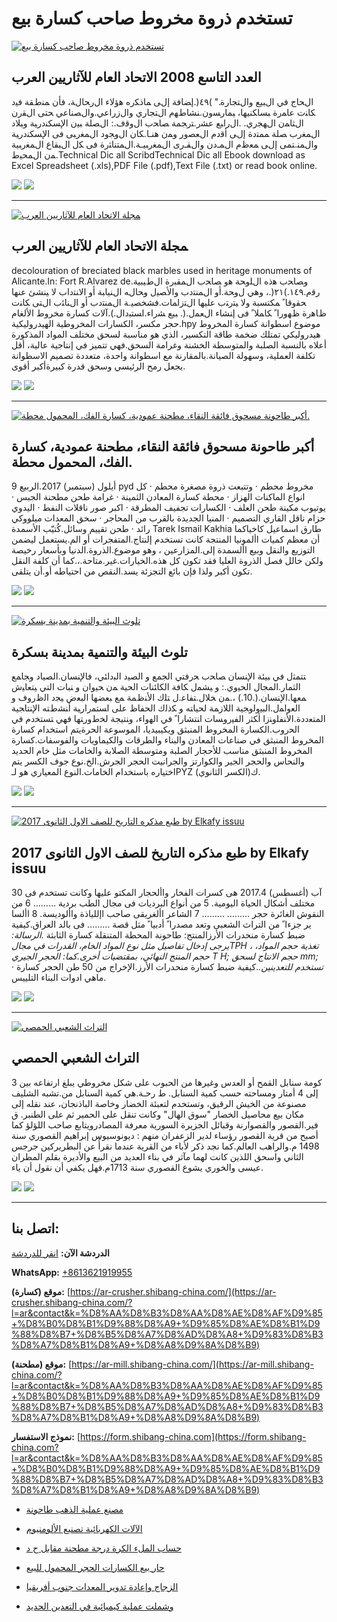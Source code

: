 # تستخدم ذروة مخروط صاحب كسارة بيع

<a href="https://swt.shibang-china.com/?l=ar&img&k=%D8%AA%D8%B3%D8%AA%D8%AE%D8%AF%D9%85+%D8%B0%D8%B1%D9%88%D8%A9+%D9%85%D8%AE%D8%B1%D9%88%D8%B7+%D8%B5%D8%A7%D8%AD%D8%A8+%D9%83%D8%B3%D8%A7%D8%B1%D8%A9+%D8%A8%D9%8A%D8%B9" target="_blank">![تستخدم ذروة مخروط صاحب كسارة بيع](http://static.shibang-china.com/all-800x300/919.jpg)</a>

## العدد التاسع 2008 الاتحاد العام للآثاريين العرب
ﺍﻝﺤﺎﺝ ﻓﻲ ﺍﻝﺒﻴﻊ ﻭﺍﻝﺘﺠﺎﺭﺓ.&quot; )٤٩(.ﺇﻀﺎﻓﺔ ﺇﻝﻰ ﻤﺎﺫﻜﺭﻩ ﻫﺅﻻﺀ ﺍﻝﺭﺤﺎﻝﺔ، ﻓﺄﻥ ﻤﻨﻁﻘﺔ ﻓﻴﺩ ﻜﺎﻨﺕ ﻋﺎﻤﺭﺓ ﺒﺴﺎﻜﻨﻴﻬﺎ، ﻴﻤﺎﺭﺴﻭﻥ.ﻨﺸﺎﻁﻬﻡ ﺍﻝﺘﺠﺎﺭﻱ ﻭﺍﻝﺯﺭﺍﻋﻲ.ﻭﺍﻝﺼﻨﺎﻋﻲ ﺤﺘﻰ ﺍﻝﻘﺭﻥ ﺍﻝﺜﺎﻤﻥ ﺍﻝﻬﺠﺭﻱ. .ﺍﻝﺭﺍﺒﻊ ﻋﺸﺭ.ﺘﺭﺠﻤﺔ ﺼﺎﺤﺏ ﺍﻝﻭﻗﻑ.: ﺍﻝﺼﻠﺔ ﺒﻴﻥ ﺍﻹﺴﻜﻨﺩﺭﻴﺔ ﻭﺒﻼﺩ ﺍﻝﻤﻐﺭﺏ ﺼﻠﺔ ﻤﻤﺘﺩﺓ ﺇﻝﻰ ﺃﻗﺩﻡ ﺍﻝﻌﺼﻭﺭ ﻭﻤﻥ ﻫﻨـﺎ.ﻜﺎﻥ ﺍﻝﻭﺠﻭﺩ ﺍﻝﻤﻐﺭﺒﻰ ﻓﻰ ﺍﻹﺴﻜﻨﺩﺭﻴﺔ ﻭﺍﻝﻤﻨ.ﺘﻤﻰ ﺇﻝﻰ ﻤﻌﻅﻡ ﺍﻝﻤـﺩﻥ ﻭﺍﻝﻘـﺭﻯ ﺍﻝﻤﻐﺭﺒﻴـﺔ.ﺍﻝﻤﺘﻨﺎﺜﺭﺓ ﻓﻰ ﻜل ﺍﻝﺒﻘﺎﻉ ﺍﻝﻤﻐﺭﺒﻴﺔ ﻤﻥ ﺍﻝﻤﺤﻴﻁ.Technical Dic all ScribdTechnical Dic all Ebook download as Excel Spreadsheet (.xls),PDF File (.pdf),Text File (.txt) or read book online.


<a href="https://whatsapp.shibangsoft.com/WhatsApp.php" target="_blank" title="WhatsApp">![](http://static.shibang-china.com/icon/whatsapp.png)</a> <a href="https://swt.shibang-china.com/?l=ar&icon&k=%D8%AA%D8%B3%D8%AA%D8%AE%D8%AF%D9%85+%D8%B0%D8%B1%D9%88%D8%A9+%D9%85%D8%AE%D8%B1%D9%88%D8%B7+%D8%B5%D8%A7%D8%AD%D8%A8+%D9%83%D8%B3%D8%A7%D8%B1%D8%A9+%D8%A8%D9%8A%D8%B9" target="_blank">![](http://static.shibang-china.com/icon/chat-ar.png)</a>

---

<a href="https://swt.shibang-china.com/?l=ar&img&k=%D8%AA%D8%B3%D8%AA%D8%AE%D8%AF%D9%85+%D8%B0%D8%B1%D9%88%D8%A9+%D9%85%D8%AE%D8%B1%D9%88%D8%B7+%D8%B5%D8%A7%D8%AD%D8%A8+%D9%83%D8%B3%D8%A7%D8%B1%D8%A9+%D8%A8%D9%8A%D8%B9" target="_blank">![ﻤﺠﻠﺔ الاتحاد العام للآثاريين العرب](http://static.shibang-china.com/all-800x300/13.jpg)</a>

## ﻤﺠﻠﺔ الاتحاد العام للآثاريين العرب
decolouration of breciated black marbles used in heritage monuments of Alicante.In: Fort R.Alvarez de.ﻭﺼﺎﺤﺏ ﻫﺫﻩ ﺍﻝﻠﻭﺤﺔ ﻫﻭ ﺼﺎﺤﺏ ﺍﻝﻤﻘﺒﺭﺓ ﺍﻝﻁﻴﺒﻴﺔ ﺭﻗﻡ.١٤٩.)٢١(.، ﻭﻫﻲ ﻝﻭﺤﺔ.ﺃﻭ ﺍﻝﻤﻨﺘﺩﺏ ﻭﺍﻷﺼﻴل ﻭﺤﺎﻝﻪ ﺍﻝﻨﻴﺎﺒﺔ ﺃﻭ ﺍﻻﻨﺘﺩﺍﺏ ﻻ ﻴﻨﺸﺊ ﻋﻨﻬﺎ ﺤﻘﻭﻗﺎﹰ ﻤﻜﺘﺴﺒﺔ ﻭﻻ ﻴﺘﺭﺘﺏ ﻋﻠﻴﻬﺎ ﺍﻝﺘﺯﺍﻤﺎﺕ.ﻓﺸﺨﺼﻴ.ﺔ ﺍﻝﻤﻨﺘﺩﺏ ﺃﻭ ﺍﻝﻨﺎﺌﺏ ﺍﻝﺘﻰ ﻜﺎﻨﺕ ﻅﺎﻫﺭﺓ ﻅﻬﻭﺭﺍﹰ ﻜﺎﻤﻼﹰ ﻓﻰ ﺇﻨﺸﺎﺀ ﺍﻝﻌﻤل.(. ﺒﻴﻊ ﺸﺭﺍﺀ.ﺍﺴﺘﺒﺩﺍل.).آلات كسارة مخروط الألغام حجر مكسر، الكسارات المخروطية الهيدروليكية.hpy موضوع اسطوانة كسارة المخروط هيدروليكي تمتلك ضخمة طاقة التكسير، الذي هو مناسبة لسحق مختلف المواد المذكورة أعلاه بالنسبة الصلبة والمتوسطة الخشنة وغرامة السحق.فهي تتميز في إنتاجية عالية، أقل تكلفة العملية، وسهولة الصيانة.بالمقارنة مع اسطوانة واحدة، متعددة تصميم الاسطوانة يجعل رمح الرئيسي وسحق قدرة كبيرةأكبر أقوى.


<a href="https://whatsapp.shibangsoft.com/WhatsApp.php" target="_blank" title="WhatsApp">![](http://static.shibang-china.com/icon/whatsapp.png)</a> <a href="https://swt.shibang-china.com/?l=ar&icon&k=%D8%AA%D8%B3%D8%AA%D8%AE%D8%AF%D9%85+%D8%B0%D8%B1%D9%88%D8%A9+%D9%85%D8%AE%D8%B1%D9%88%D8%B7+%D8%B5%D8%A7%D8%AD%D8%A8+%D9%83%D8%B3%D8%A7%D8%B1%D8%A9+%D8%A8%D9%8A%D8%B9" target="_blank">![](http://static.shibang-china.com/icon/chat-ar.png)</a>

---

<a href="https://swt.shibang-china.com/?l=ar&img&k=%D8%AA%D8%B3%D8%AA%D8%AE%D8%AF%D9%85+%D8%B0%D8%B1%D9%88%D8%A9+%D9%85%D8%AE%D8%B1%D9%88%D8%B7+%D8%B5%D8%A7%D8%AD%D8%A8+%D9%83%D8%B3%D8%A7%D8%B1%D8%A9+%D8%A8%D9%8A%D8%B9" target="_blank">![أكبر طاحونة مسحوق فائقة النقاء، مطحنة عمودية، كسارة الفك، المحمول محطة.](http://static.shibang-china.com/all-800x300/45.jpg)</a>

## أكبر طاحونة مسحوق فائقة النقاء، مطحنة عمودية، كسارة الفك، المحمول محطة.
9 أيلول (سبتمبر) 2017.الربيع pyd مخروط محطم &middot; وتتبعت ذروة مصغرة محطم &middot; كل انواع الماكنات الهزاز &middot; محطة كسارة المعادن الثمينة &middot; غرامة طحن مطحنة الجبس &middot; يوتيوب مكينة طحن العلف &middot; الكسارات تجفيف المطرقة &middot; اكبر صور ناقلات النفط &middot; اليدوي حزام ناقل القاري التصميم &middot; المنيا الجديدة بالقرب من المحاجر &middot; سحق المعدات ميلووكي رائد &middot; طحن تقييم وسائل.كُتيّب الأسمدة Tarek Ismail Kakhia طارق اسماعيل كاخياكما أن معظم كميات األمونيا المنتجة كانت تستخدم إلنتاج.المتفجرات أو الم.يستعمل ليضمن التوزيع والنقل وبيع األسمدة إلى.المزارعين ، وهو موضوع.الذروة.الدنيا وبأسعار رخيصة ولكن خالل فصل الذروة العليا فقد تكون كل هذه.الخيارات.غير.متاحة.،.كما أن كلفة النقل تكون أكبر ولذا فإن بائع التجزئة يسد.النقص من احتياطه أو.أن يتلقى.


<a href="https://whatsapp.shibangsoft.com/WhatsApp.php" target="_blank" title="WhatsApp">![](http://static.shibang-china.com/icon/whatsapp.png)</a> <a href="https://swt.shibang-china.com/?l=ar&icon&k=%D8%AA%D8%B3%D8%AA%D8%AE%D8%AF%D9%85+%D8%B0%D8%B1%D9%88%D8%A9+%D9%85%D8%AE%D8%B1%D9%88%D8%B7+%D8%B5%D8%A7%D8%AD%D8%A8+%D9%83%D8%B3%D8%A7%D8%B1%D8%A9+%D8%A8%D9%8A%D8%B9" target="_blank">![](http://static.shibang-china.com/icon/chat-ar.png)</a>

---

<a href="https://swt.shibang-china.com/?l=ar&img&k=%D8%AA%D8%B3%D8%AA%D8%AE%D8%AF%D9%85+%D8%B0%D8%B1%D9%88%D8%A9+%D9%85%D8%AE%D8%B1%D9%88%D8%B7+%D8%B5%D8%A7%D8%AD%D8%A8+%D9%83%D8%B3%D8%A7%D8%B1%D8%A9+%D8%A8%D9%8A%D8%B9" target="_blank">![ﺗﻠﻮﺙ ﺍﻟﺒﻴﺌﺔ ﻭﺍﻟﺘﻨﻤﻴﺔ ﺑﻤﺪﻳﻨﺔ ﺑﺴﻜﺮﺓ](http://static.shibang-china.com/all-800x300/292.jpg)</a>

## ﺗﻠﻮﺙ ﺍﻟﺒﻴﺌﺔ ﻭﺍﻟﺘﻨﻤﻴﺔ ﺑﻤﺪﻳﻨﺔ ﺑﺴﻜﺮﺓ
ﺘﺘﻤﺜل ﻓﻲ ﺒﻴﺌﺔ ﺍﻹﻨﺴﺎﻥ ﺼﺎﺤﺏ ﺤﺭﻓﺘﻲ ﺍﻟﺠﻤﻊ ﻭ ﺍﻟﺼﻴﺩ ﺍﻟﺒﺩﺍﺌﻲ، ﻓﺎﻹﻨﺴﺎﻥ.ﺍﻟﺼﻴﺎﺩ ﻭﺠﺎﻤﻊ ﺍﻟﺜﻤﺎﺭ.ﺍﻟﻤﺠﺎل ﺍﻟﺤﻴﻭﻱ.: ﻭ ﻴﺸﻤل ﻜﺎﻓﺔ ﺍﻟﻜﺎﺌﻨﺎﺕ ﺍﻟﺤﻴﺔ ﻤﻥ ﺤﻴﻭﺍﻥ ﻭ ﻨﺒﺎﺕ ﺍﻟﺘﻲ ﻴﺘﻌﺎﻴﺵ ﻤﻌﻬﺎ.ﺍﻹﻨﺴﺎﻥ.(.10.) ،.ﻤﻥ ﺨﻼل.ﺘﻔﺎﻋ.ل ﺘﻠﻙ ﺍﻷﻨﻅﻤﺔ ﻤﻊ ﺒﻌﻀﻬﺎ ﺍﻟﺒﻌﺽ ﻴﺠﺩ ﺍﻟﻅﺭﻭﻑ ﻭ ﺍﻟﻌﻭﺍﻤل.ﺍﻟﺒﻴﻭﻟﻭﺠﻴﺔ ﺍﻟﻼﺯﻤﺔ ﻟﺤﻴﺎﺘﻪ ﻭ ﻜﺫﻟﻙ ﺍﻟﺤﻔﺎﻅ ﻋﻠﻰ ﺍﺴﺘﻤﺭﺍﺭﻴﺔ ﺃﻨﺸﻁﺘﻪ ﺍﻹﻨﺘﺎﺠﻴﺔ ﺍﻟﻤﺘﻌﺩﺩﺓ.ﺍﻷﻨﻔﻠﻭﻨﺯﺍ ﺃﻜﺜﺭ ﺍﻟﻔﻴﺭﻭﺴﺎﺕ ﺍﻨﺘﺸﺎﺭﺍﹰ ﻓﻲ ﺍﻟﻬﻭﺍﺀ، ﻭﻨﺘﻴﺠﺔ ﻟﺨﻁﻭﺭﺘﻬﺎ ﻓﻬﻲ ﺘﺴﺘﺨﺩﻡ ﻓﻲ ﺍﻟﺤﺭﻭﺏ.الكسارة المخروط المنبثق ويكيبيديا، الموسوعة الحرةيتم استخدام كسارة المخروط المنبثق في صناعات المعادن والبناء والطرقات والكيماويات والفوسفات.كسارة المخروط المنبثق مناسب للأحجار الصلبة ومتوسطة الصلابة والخامات مثل خام الحديد والنحاس والحجر الجير والكوارتز والجرانيت الحجر الجرش.الخ.نوع جوف الكسر يتم اختياره باستخدام الخامات.النوع المعياري هو لـPYZ (الكسر الثانوي)ك.


<a href="https://whatsapp.shibangsoft.com/WhatsApp.php" target="_blank" title="WhatsApp">![](http://static.shibang-china.com/icon/whatsapp.png)</a> <a href="https://swt.shibang-china.com/?l=ar&icon&k=%D8%AA%D8%B3%D8%AA%D8%AE%D8%AF%D9%85+%D8%B0%D8%B1%D9%88%D8%A9+%D9%85%D8%AE%D8%B1%D9%88%D8%B7+%D8%B5%D8%A7%D8%AD%D8%A8+%D9%83%D8%B3%D8%A7%D8%B1%D8%A9+%D8%A8%D9%8A%D8%B9" target="_blank">![](http://static.shibang-china.com/icon/chat-ar.png)</a>

---

<a href="https://swt.shibang-china.com/?l=ar&img&k=%D8%AA%D8%B3%D8%AA%D8%AE%D8%AF%D9%85+%D8%B0%D8%B1%D9%88%D8%A9+%D9%85%D8%AE%D8%B1%D9%88%D8%B7+%D8%B5%D8%A7%D8%AD%D8%A8+%D9%83%D8%B3%D8%A7%D8%B1%D8%A9+%D8%A8%D9%8A%D8%B9" target="_blank">![طبع مذكره التاريخ للصف الاول الثانوى 2017 by Elkafy issuu](http://static.shibang-china.com/all-800x300/1435.jpg)</a>

## طبع مذكره التاريخ للصف الاول الثانوى 2017 by Elkafy issuu
30 آب (أغسطس) 2017.4 هى كسرات الفخار واألحجار المكتو عليها وكانت تستخدم فى مختلف أشكال الحياة اليومية. 5 من أنواع البرديات فى مجال الطب بردية ……… 6 من النقوش الغائرة حجر ……… ……… 7 الشاعر األغريقى صاحب اإللياذة واألوديسة. 8 األسا ير جزءا ً من التراث الشعبى وتعد مصدرا ً أدبيا ً مثل قصة ……… فى بالد العراق.كيفية ضبط كسارة منحدرات الأرزالمنتج: طاحونة المحطة المتنقلة كسارة الثابثة *.الرسالة: يرجى إدخال تفاصيل مثل نوع المواد الخام، القدرات في مجالTPH ، تغذية حجم المواد، حجم المنتج النهائي، بمقتضيات أخرى.كما: الحجر الجيري T H; حجم الانتاج لسحق mm; تستخدم للتعدينين.*.كيفية ضبط كسارة منحدرات الأرز.الإخراج من 50 طن الحجر كسارة &middot; ماهي ادوات البناء التلييس.


<a href="https://whatsapp.shibangsoft.com/WhatsApp.php" target="_blank" title="WhatsApp">![](http://static.shibang-china.com/icon/whatsapp.png)</a> <a href="https://swt.shibang-china.com/?l=ar&icon&k=%D8%AA%D8%B3%D8%AA%D8%AE%D8%AF%D9%85+%D8%B0%D8%B1%D9%88%D8%A9+%D9%85%D8%AE%D8%B1%D9%88%D8%B7+%D8%B5%D8%A7%D8%AD%D8%A8+%D9%83%D8%B3%D8%A7%D8%B1%D8%A9+%D8%A8%D9%8A%D8%B9" target="_blank">![](http://static.shibang-china.com/icon/chat-ar.png)</a>

---

<a href="https://swt.shibang-china.com/?l=ar&img&k=%D8%AA%D8%B3%D8%AA%D8%AE%D8%AF%D9%85+%D8%B0%D8%B1%D9%88%D8%A9+%D9%85%D8%AE%D8%B1%D9%88%D8%B7+%D8%B5%D8%A7%D8%AD%D8%A8+%D9%83%D8%B3%D8%A7%D8%B1%D8%A9+%D8%A8%D9%8A%D8%B9" target="_blank">![التراث الشعبي الحمصي](http://static.shibang-china.com/all-800x300/412.jpg)</a>

## التراث الشعبي الحمصي
كومة سنابل القمح أو العدس وغيرها من الحبوب على شكل مخروطي يبلغ ارتفاعه بين 3 إلى 4 أمتار ومساحته حسب كمية السنابل. ط رحـة.هي كمية السنابل من.تشبه الشليف مصنوعة من الخيش الرقيق، وتستخدم لتعبئة الخضار وخاصة الباذنجان، عند نقله إلى مكان بيع محاصيل الخضار &quot;سوق الهال&quot; وكانت تنقل على الحمير ثم على الطنبر. ق فير.القصور والقصوارنة وقبائل الجزيرة السورية معرفة المصادرويتابع صاحب اللؤلؤ كما أصبح من قرية القصور رؤساء لدير الزعفران منهم : ديونوسيوس إبراهيم القصوري سنة 1498 م.والراهب العالم.كما نجد ذكر لأباء من القرية عندما نقرأُ عن البطريركين جرجس الثاني واسحق اللذين كانت لهما مآثر في بناء العديد من البيع والأديرة بقلم المطران عيسى والخوري يشوع القصوري سنة 1713م.فهل يكفي أن نقول أن ياء.


<a href="https://whatsapp.shibangsoft.com/WhatsApp.php" target="_blank" title="WhatsApp">![](http://static.shibang-china.com/icon/whatsapp.png)</a> <a href="https://swt.shibang-china.com/?l=ar&icon&k=%D8%AA%D8%B3%D8%AA%D8%AE%D8%AF%D9%85+%D8%B0%D8%B1%D9%88%D8%A9+%D9%85%D8%AE%D8%B1%D9%88%D8%B7+%D8%B5%D8%A7%D8%AD%D8%A8+%D9%83%D8%B3%D8%A7%D8%B1%D8%A9+%D8%A8%D9%8A%D8%B9" target="_blank">![](http://static.shibang-china.com/icon/chat-ar.png)</a>

---
## اتصل بنا:

**الدردشة الآن:** [انقر للدردشة](https://swt.shibang-china.com?l=ar&contact&k=%D8%AA%D8%B3%D8%AA%D8%AE%D8%AF%D9%85+%D8%B0%D8%B1%D9%88%D8%A9+%D9%85%D8%AE%D8%B1%D9%88%D8%B7+%D8%B5%D8%A7%D8%AD%D8%A8+%D9%83%D8%B3%D8%A7%D8%B1%D8%A9+%D8%A8%D9%8A%D8%B9)

**WhatsApp:**  [+8613621919955](https://whatsapp.shibangsoft.com/WhatsApp.php)

**موقع (كسارة):** [https://ar-crusher.shibang-china.com/](https://ar-crusher.shibang-china.com/?l=ar&contact&k=%D8%AA%D8%B3%D8%AA%D8%AE%D8%AF%D9%85+%D8%B0%D8%B1%D9%88%D8%A9+%D9%85%D8%AE%D8%B1%D9%88%D8%B7+%D8%B5%D8%A7%D8%AD%D8%A8+%D9%83%D8%B3%D8%A7%D8%B1%D8%A9+%D8%A8%D9%8A%D8%B9)

**موقع (مطحنة):** [https://ar-mill.shibang-china.com/](https://ar-mill.shibang-china.com/?l=ar&contact&k=%D8%AA%D8%B3%D8%AA%D8%AE%D8%AF%D9%85+%D8%B0%D8%B1%D9%88%D8%A9+%D9%85%D8%AE%D8%B1%D9%88%D8%B7+%D8%B5%D8%A7%D8%AD%D8%A8+%D9%83%D8%B3%D8%A7%D8%B1%D8%A9+%D8%A8%D9%8A%D8%B9)

**نموذج الاستفسار:** [https://form.shibang-china.com](https://form.shibang-china.com?l=ar&contact&k=%D8%AA%D8%B3%D8%AA%D8%AE%D8%AF%D9%85+%D8%B0%D8%B1%D9%88%D8%A9+%D9%85%D8%AE%D8%B1%D9%88%D8%B7+%D8%B5%D8%A7%D8%AD%D8%A8+%D9%83%D8%B3%D8%A7%D8%B1%D8%A9+%D8%A8%D9%8A%D8%B9)

* [مصنع عملية الذهب طاحونة](../27/%D9%85%D8%B5%D9%86%D8%B9%20%D8%B9%D9%85%D9%84%D9%8A%D8%A9%20%D8%A7%D9%84%D8%B0%D9%87%D8%A8%20%D8%B7%D8%A7%D8%AD%D9%88%D9%86%D8%A9.md)

* [الآلات الكهربائية تصنيع الألومنيوم](../28/%D8%A7%D9%84%D8%A2%D9%84%D8%A7%D8%AA%20%D8%A7%D9%84%D9%83%D9%87%D8%B1%D8%A8%D8%A7%D8%A6%D9%8A%D8%A9%20%D8%AA%D8%B5%D9%86%D9%8A%D8%B9%20%D8%A7%D9%84%D8%A3%D9%84%D9%88%D9%85%D9%86%D9%8A%D9%88%D9%85.md)

* [حساب الملء الكرة درجة مطحنة مقابل ح د](../26/%D8%AD%D8%B3%D8%A7%D8%A8%20%D8%A7%D9%84%D9%85%D9%84%D8%A1%20%D8%A7%D9%84%D9%83%D8%B1%D8%A9%20%D8%AF%D8%B1%D8%AC%D8%A9%20%D9%85%D8%B7%D8%AD%D9%86%D8%A9%20%D9%85%D9%82%D8%A7%D8%A8%D9%84%20%D8%AD%20%D8%AF.md)

* [حار بيع الكسارات الحجر المحمول للبيع](../26/%D8%AD%D8%A7%D8%B1%20%D8%A8%D9%8A%D8%B9%20%D8%A7%D9%84%D9%83%D8%B3%D8%A7%D8%B1%D8%A7%D8%AA%20%D8%A7%D9%84%D8%AD%D8%AC%D8%B1%20%D8%A7%D9%84%D9%85%D8%AD%D9%85%D9%88%D9%84%20%D9%84%D9%84%D8%A8%D9%8A%D8%B9.md)

* [الزجاج وإعادة تدوير المعدات جنوب أفريقيا](../26/%D8%A7%D9%84%D8%B2%D8%AC%D8%A7%D8%AC%20%D9%88%D8%A5%D8%B9%D8%A7%D8%AF%D8%A9%20%D8%AA%D8%AF%D9%88%D9%8A%D8%B1%20%D8%A7%D9%84%D9%85%D8%B9%D8%AF%D8%A7%D8%AA%20%D8%AC%D9%86%D9%88%D8%A8%20%D8%A3%D9%81%D8%B1%D9%8A%D9%82%D9%8A%D8%A7.md)

* [وشملت عملية كيميائية في التعدين الحديد](../28/%D9%88%D8%B4%D9%85%D9%84%D8%AA%20%D8%B9%D9%85%D9%84%D9%8A%D8%A9%20%D9%83%D9%8A%D9%85%D9%8A%D8%A7%D8%A6%D9%8A%D8%A9%20%D9%81%D9%8A%20%D8%A7%D9%84%D8%AA%D8%B9%D8%AF%D9%8A%D9%86%20%D8%A7%D9%84%D8%AD%D8%AF%D9%8A%D8%AF.md)